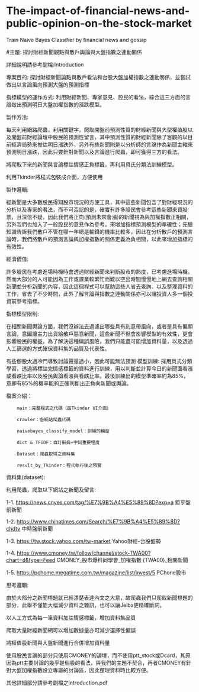 # The-impact-of-financial-news-and-public-opinion-on-the-stock-market

Train Naive Bayes Classifier by financial news and gossip

#主題: 探討財經新聞觀點與散戶輿論與大盤指數之連動關係

詳細說明請參考副檔:Introduction

專案目的: 探討財經新聞論點與散戶看法和台股大盤加權指數之連動關係，並嘗試做出以言論風向預測大盤的預測指標

指標模型的運作方式: 利用財經新聞、專家意見、股民的看法，綜合這三方面的言論做出預測明日大盤加權指數的漲跌模型。

製作方法:

每天利用網路爬蟲，利用關鍵字，爬取開盤前預測性質的財經新聞與大型權值股以及開盤前財經論壇中股民的預測性留言，其中預測性質的財經新聞除了客觀的以目前經濟局勢來推估明日漲跌外，另外有些新聞則是以分析師的言論作為新聞主軸來預測明日漲跌，因此只要針對新聞以及言論進行爬蟲，即可獲得三方的看法。

將爬取下來的新聞與言論標註情感正負標籤，再利用貝氏分類法訓練模型。

利用Tkinder將程式包裝成介面，方便使用

製作邏輯:

經新聞是大多數股民得知股市現況的方便工具，其中這些新聞包含了對財經現況的分析以及專家的看法，而不可否認的是，確實有許多股民會參考這些新聞來買股票，且深信不疑，因此我們將正向(預測未來會漲)的新聞視為與加權指數正相關，另外我們也加入了一般股民的意見作為參考，來增加指標預測模型的準確性；先驗知識告訴我們散戶不管在哪一年總是輸錢的機率比較多，因此在分析散戶的預測言論時，我們將散戶的預測言論與加權指數的關係定義為負相關，以此來增加指標的有效性。

經濟價值:

許多股民在考慮進場時機時會透過財經新聞來判斷股市的熱度，已考慮進場時機，然而大部分的人可能因為工作或課業較繁忙而難以空出時間慢慢地上網去查詢相關新聞並分析新聞的內容，因此這個程式可以幫助這些人省去查詢、以及整理資料的工作，省去了不少時間，此外了解言論與指數之連動關係亦可以讓投資人多一個投資前參考指標。

指標模型限制:

在相關新聞輿論方面，我們沒辦法去過濾出哪些具有刻意帶風向，或者是具有偏頗言論，意圖讓主力出貨給散戶惡意新聞，這些新聞不但會影響模型的有效性，更會影響股民的權益，為了解決這種偏誤風險，我們只能盡可能增加資料量，以及透過人工篩選的方式確保資料集的品質及代表性。

 有些個股太過冷門導致討論聲量過小，因此可能無法預測
模型訓練:
採用貝式分類學習，透過將標註完情感標籤的資料進行訓練，用以判斷並計算今日的新聞面看漲或看跌比率以及股民輿論看漲與看跌比率。最後訓練出的模型準確率約為85%，意即有85%的機率能夠正確判斷出正負向新聞或輿論。

檔案介紹：

        main：完整程式之代碼（函Tkinder UI介面）

        crawler：各網站爬蟲代碼

        naivebayes_classify_model：訓練的模型

        dict & TFIDF：自訂辭典+字詞重要程度

        Dataset：爬蟲取得之資料集

        result_by_Tkinder：程式執行後之預覽


資料集(dataset):

利用爬蟲，爬取以下網站之新聞及留言:

1-1. https://news.cnyes.com/tag/%E7%9B%A4%E5%89%8D?exp=a 鉅亨盤前新聞

1-2. https://www.chinatimes.com/Search/%E7%9B%A4%E5%89%8D?chdtv 中時盤前新聞

1-3. https://tw.stock.yahoo.com/tw-market Yahoo財經-台股盤勢

1-4. https://www.cmoney.tw/follow/channel/stock-TWA00?chart=d&type=Feed CMONEY_股市爆料同學會_加權指數 (TWA00)_相關新聞

1-5. https://pchome.megatime.com.tw/magazine/list/invest/5 PChone股市


思考邏輯:

由於大部分之新聞標題就已經清楚表達內文之大意，故爬蟲我們只爬取新聞標題的部分，此舉不僅能大幅減少資料之雜訊，也可以讓Jeiba更精確斷詞。

以人工方式為每一筆資料加註情感標籤，增加資料集品質

爬取大量財經新聞網可以增加數據量亦可減少選擇性偏誤

將權值股新聞與大盤新聞進行合併增加資料量

使用股民言論的部分只使用CMONEY的論壇，而不使用ptt_stock或Dcard，其原因為ptt主要討論的幾乎是個股的看法，與我們的主題不契合，再者CMONEY有針對大盤加權指數設立專屬的討論區，因此整理資料時比較方便。

其他詳細部分請參考副檔之Introduction.pdf
